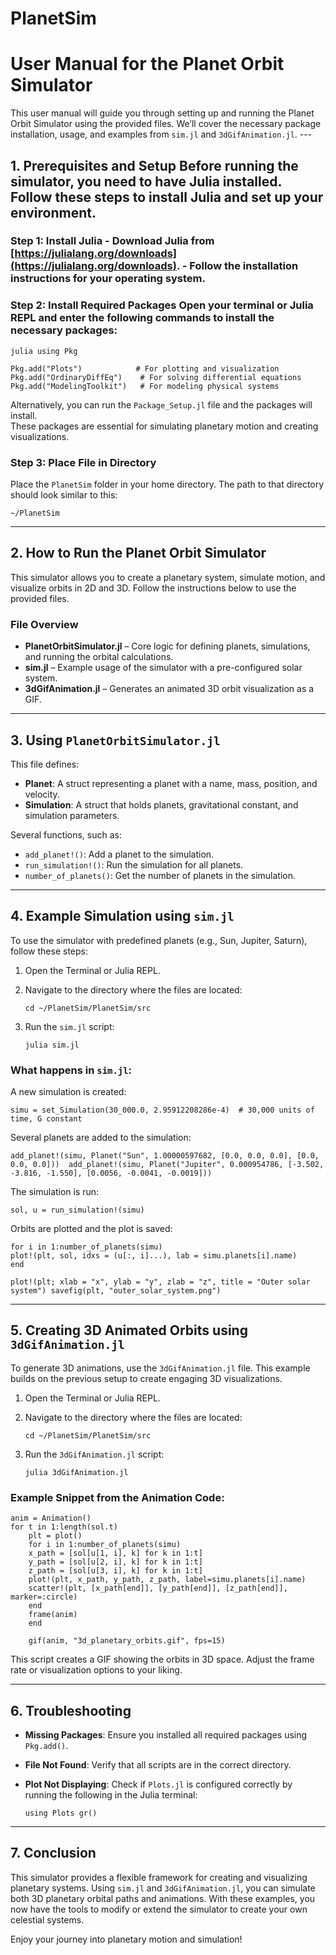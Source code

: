 # PlanetSim
# User Manual for the Planet Orbit Simulator


This user manual will guide you through setting up and running the Planet Orbit Simulator using the provided files. We’ll cover the necessary package installation, usage, and examples from `sim.jl` and `3dGifAnimation.jl`.  ---  

## 1. Prerequisites and Setup  Before running the simulator, you need to have Julia installed. Follow these steps to install Julia and set up your environment.  

### Step 1: Install Julia - Download Julia from [https://julialang.org/downloads](https://julialang.org/downloads). - Follow the installation instructions for your operating system.  

### Step 2: Install Required Packages Open your terminal or Julia REPL and enter the following commands to install the necessary packages: 

```
julia using Pkg  

Pkg.add("Plots")            # For plotting and visualization 
Pkg.add("OrdinaryDiffEq")    # For solving differential equations 
Pkg.add("ModelingToolkit")   # For modeling physical systems
```

Alternatively, you can run the `Package_Setup.jl` file and the packages will install.  
These packages are essential for simulating planetary motion and creating visualizations.

### Step 3: Place File in Directory

Place the `PlanetSim` folder in your home directory. The path to that directory should look similar to this:


`~/PlanetSim`

---

## 2. How to Run the Planet Orbit Simulator

This simulator allows you to create a planetary system, simulate motion, and visualize orbits in 2D and 3D. Follow the instructions below to use the provided files.

### File Overview

- **PlanetOrbitSimulator.jl** – Core logic for defining planets, simulations, and running the orbital calculations.
- **sim.jl** – Example usage of the simulator with a pre-configured solar system.
- **3dGifAnimation.jl** – Generates an animated 3D orbit visualization as a GIF.

---

## 3. Using `PlanetOrbitSimulator.jl`

This file defines:

- **Planet**: A struct representing a planet with a name, mass, position, and velocity.
- **Simulation**: A struct that holds planets, gravitational constant, and simulation parameters.

Several functions, such as:

- `add_planet!()`: Add a planet to the simulation.
- `run_simulation!()`: Run the simulation for all planets.
- `number_of_planets()`: Get the number of planets in the simulation.

---

## 4. Example Simulation using `sim.jl`

To use the simulator with predefined planets (e.g., Sun, Jupiter, Saturn), follow these steps:

1. Open the Terminal or Julia REPL.
2. Navigate to the directory where the files are located:
    
    
    `cd ~/PlanetSim/PlanetSim/src`
    
3. Run the `sim.jl` script:
    
    
    `julia sim.jl`
    

### What happens in `sim.jl`:

A new simulation is created:

`simu = set_Simulation(30_000.0, 2.95912208286e-4)  # 30,000 units of time, G constant`

Several planets are added to the simulation:


`add_planet!(simu, Planet("Sun", 1.00000597682, [0.0, 0.0, 0.0], [0.0, 0.0, 0.0])) 
add_planet!(simu, Planet("Jupiter", 0.000954786, [-3.502, -3.816, -1.550], [0.0056, -0.0041, -0.0019]))`

The simulation is run:

`sol, u = run_simulation!(simu)`

Orbits are plotted and the plot is saved:


```
for i in 1:number_of_planets(simu)     
plot!(plt, sol, idxs = (u[:, i]...), lab = simu.planets[i].name) 
end  

plot!(plt; xlab = "x", ylab = "y", zlab = "z", title = "Outer solar system") savefig(plt, "outer_solar_system.png")
```

---

## 5. Creating 3D Animated Orbits using `3dGifAnimation.jl`

To generate 3D animations, use the `3dGifAnimation.jl` file. This example builds on the previous setup to create engaging 3D visualizations.

1. Open the Terminal or Julia REPL.
2. Navigate to the directory where the files are located:
    
    
    `cd ~/PlanetSim/PlanetSim/src`
    
3. Run the `3dGifAnimation.jl` script:

    
    `julia 3dGifAnimation.jl`
    

### Example Snippet from the Animation Code:


```
anim = Animation()  
for t in 1:length(sol.t)     
	plt = plot()     
	for i in 1:number_of_planets(simu)         
	x_path = [sol[u[1, i], k] for k in 1:t]         
	y_path = [sol[u[2, i], k] for k in 1:t]         
	z_path = [sol[u[3, i], k] for k in 1:t]          
	plot!(plt, x_path, y_path, z_path, label=simu.planets[i].name)         
	scatter!(plt, [x_path[end]], [y_path[end]], [z_path[end]], marker=:circle)     
	end     
	frame(anim) 
	end  
	
	gif(anim, "3d_planetary_orbits.gif", fps=15)
```

This script creates a GIF showing the orbits in 3D space. Adjust the frame rate or visualization options to your liking.

---

## 6. Troubleshooting

- **Missing Packages**: Ensure you installed all required packages using `Pkg.add()`.
- **File Not Found**: Verify that all scripts are in the correct directory.
- **Plot Not Displaying**: Check if `Plots.jl` is configured correctly by running the following in the Julia terminal:

    
    `using Plots gr()`
    

---

## 7. Conclusion

This simulator provides a flexible framework for creating and visualizing planetary systems. Using `sim.jl` and `3dGifAnimation.jl`, you can simulate both 3D planetary orbital paths and animations. With these examples, you now have the tools to modify or extend the simulator to create your own celestial systems.

Enjoy your journey into planetary motion and simulation!
